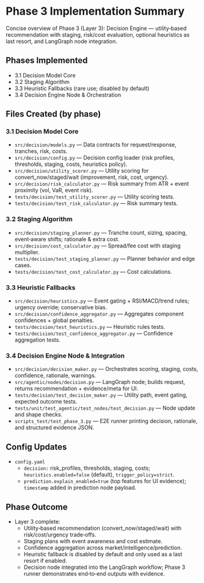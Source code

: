 # Phase 3 Implementation Summary

Concise overview of Phase 3 (Layer 3): Decision Engine — utility‑based recommendation with staging, risk/cost evaluation, optional heuristics as last resort, and LangGraph node integration.

## Phases Implemented
- 3.1 Decision Model Core
- 3.2 Staging Algorithm
- 3.3 Heuristic Fallbacks (rare use; disabled by default)
- 3.4 Decision Engine Node & Orchestration

## Files Created (by phase)

### 3.1 Decision Model Core
- `src/decision/models.py` — Data contracts for request/response, tranches, risk, costs.
- `src/decision/config.py` — Decision config loader (risk profiles, thresholds, staging, costs, heuristics policy).
- `src/decision/utility_scorer.py` — Utility scoring for convert_now/staged/wait (improvement, risk, cost, urgency).
- `src/decision/risk_calculator.py` — Risk summary from ATR + event proximity (vol, VaR, event risk).
- `tests/decision/test_utility_scorer.py` — Utility scoring tests.
- `tests/decision/test_risk_calculator.py` — Risk summary tests.

### 3.2 Staging Algorithm
- `src/decision/staging_planner.py` — Tranche count, sizing, spacing, event‑aware shifts; rationale & extra cost.
- `src/decision/cost_calculator.py` — Spread/fee cost with staging multiplier.
- `tests/decision/test_staging_planner.py` — Planner behavior and edge cases.
- `tests/decision/test_cost_calculator.py` — Cost calculations.

### 3.3 Heuristic Fallbacks
- `src/decision/heuristics.py` — Event gating + RSI/MACD/trend rules; urgency override; conservative bias.
- `src/decision/confidence_aggregator.py` — Aggregates component confidences + global penalties.
- `tests/decision/test_heuristics.py` — Heuristic rules tests.
- `tests/decision/test_confidence_aggregator.py` — Confidence aggregation tests.

### 3.4 Decision Engine Node & Integration
- `src/decision/decision_maker.py` — Orchestrates scoring, staging, costs, confidence, rationale, warnings.
- `src/agentic/nodes/decision.py` — LangGraph node; builds request, returns recommendation + evidence/meta for UI.
- `tests/decision/test_decision_maker.py` — Utility path, event gating, expected outcome tests.
- `tests/unit/test_agentic/test_nodes/test_decision.py` — Node update and shape checks.
- `scripts_test/test_phase_3.py` — E2E runner printing decision, rationale, and structured evidence JSON.

## Config Updates
- `config.yaml`
  - `decision:` risk_profiles, thresholds, staging, costs; `heuristics.enabled=false` (default), `trigger_policy=strict`.
  - `prediction.explain_enabled=true` (top features for UI evidence); `timestamp` added in prediction node payload.

## Phase Outcome
- Layer 3 complete:
  - Utility‑based recommendation (convert_now/staged/wait) with risk/cost/urgency trade‑offs.
  - Staging plans with event awareness and cost estimate.
  - Confidence aggregation across market/intelligence/prediction.
  - Heuristic fallback is disabled by default and only used as a last resort if enabled.
  - Decision node integrated into the LangGraph workflow; Phase 3 runner demonstrates end‑to‑end outputs with evidence.

